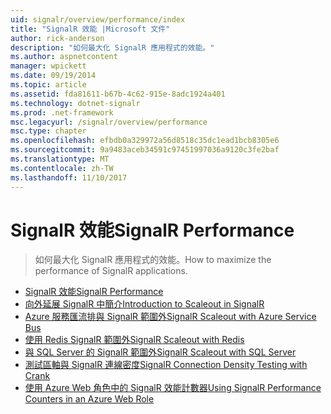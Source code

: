 ```yaml
---
uid: signalr/overview/performance/index
title: "SignalR 效能 |Microsoft 文件"
author: rick-anderson
description: "如何最大化 SignalR 應用程式的效能。"
ms.author: aspnetcontent
manager: wpickett
ms.date: 09/19/2014
ms.topic: article
ms.assetid: fda81611-b67b-4c62-915e-8adc1924a401
ms.technology: dotnet-signalr
ms.prod: .net-framework
msc.legacyurl: /signalr/overview/performance
msc.type: chapter
ms.openlocfilehash: efbdb0a329972a56d8518c35dc1ead1bcb8305e6
ms.sourcegitcommit: 9a9483aceb34591c97451997036a9120c3fe2baf
ms.translationtype: MT
ms.contentlocale: zh-TW
ms.lasthandoff: 11/10/2017
---
```

<a name="signalr-performance"></a><span data-ttu-id="155cf-103">SignalR 效能</span><span class="sxs-lookup"><span data-stu-id="155cf-103">SignalR Performance</span></span>
====================
> <span data-ttu-id="155cf-104">如何最大化 SignalR 應用程式的效能。</span><span class="sxs-lookup"><span data-stu-id="155cf-104">How to maximize the performance of SignalR applications.</span></span>


- [<span data-ttu-id="155cf-105">SignalR 效能</span><span class="sxs-lookup"><span data-stu-id="155cf-105">SignalR Performance</span></span>](signalr-performance.md)
- [<span data-ttu-id="155cf-106">向外延展 SignalR 中簡介</span><span class="sxs-lookup"><span data-stu-id="155cf-106">Introduction to Scaleout in SignalR</span></span>](scaleout-in-signalr.md)
- [<span data-ttu-id="155cf-107">Azure 服務匯流排與 SignalR 範圍外</span><span class="sxs-lookup"><span data-stu-id="155cf-107">SignalR Scaleout with Azure Service Bus</span></span>](scaleout-with-windows-azure-service-bus.md)
- [<span data-ttu-id="155cf-108">使用 Redis SignalR 範圍外</span><span class="sxs-lookup"><span data-stu-id="155cf-108">SignalR Scaleout with Redis</span></span>](scaleout-with-redis.md)
- [<span data-ttu-id="155cf-109">與 SQL Server 的 SignalR 範圍外</span><span class="sxs-lookup"><span data-stu-id="155cf-109">SignalR Scaleout with SQL Server</span></span>](scaleout-with-sql-server.md)
- [<span data-ttu-id="155cf-110">測試區軸與 SignalR 連線密度</span><span class="sxs-lookup"><span data-stu-id="155cf-110">SignalR Connection Density Testing with Crank</span></span>](signalr-connection-density-testing-with-crank.md)
- [<span data-ttu-id="155cf-111">使用 Azure Web 角色中的 SignalR 效能計數器</span><span class="sxs-lookup"><span data-stu-id="155cf-111">Using SignalR Performance Counters in an Azure Web Role</span></span>](using-signalr-performance-counters-in-an-azure-web-role.md)
